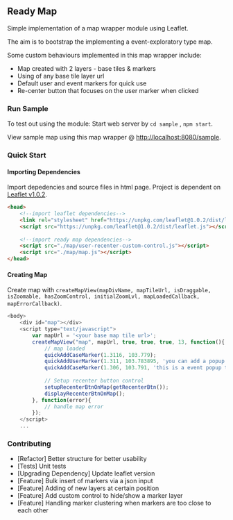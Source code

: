 ## Ready Map

Simple implementation of a map wrapper module using Leaflet. 

The aim is to bootstrap the implementing a event-exploratory type map.

Some custom behaviours implemented in this map wrapper include: 
- Map created with 2 layers - base tiles & markers
- Using of any base tile layer url
- Default user and event markers for quick use
- Re-center button that focuses on the user marker when clicked


### Run Sample 
To test out using the module: 
Start web server by `cd sample` , `npm start`.

View sample map using this map wrapper @ [http://localhost:8080/sample](http://localhost:8080/sample).

### Quick Start

#### Importing Dependencies
Import depedencies and source files in html page. Project is dependent on [Leaflet v1.0.2](http://leafletjs.com/reference-1.0.2.html).

```html
<head>
	<!--import leaflet dependencies-->
	<link rel="stylesheet" href="https://unpkg.com/leaflet@1.0.2/dist/leaflet.css" />
	<script src="https://unpkg.com/leaflet@1.0.2/dist/leaflet.js"></script>
	
	<!--import ready map dependencies-->
	<script src="./map/user-recenter-custom-control.js"></script>
	<script src="./map/map.js"></script>
</head>
```
#### Creating Map
Create map with `createMapView(mapDivName, mapTileUrl, isDraggable, isZoomable, hasZoomControl, initialZoomLvl, mapLoadedCallback, mapErrorCallback)`.
```javascript 
<body>
	<div id="map"></div>
	<script type="text/javascript">
		var mapUrl = '<your base map tile url>';
		createMapView("map", mapUrl, true, true, true, 13, function(){
			// map loaded
			quickAddCaseMarker(1.3116, 103.779);
			quickAddUserMarker(1.311, 103.783895, 'you can add a popup to user marker');
			quickAddCaseMarker(1.306, 103.791, 'this is a event popup that you can use too');
				
			// Setup recenter button control
			setupRecenterBtnOnMap(getRecenterBtn());
			displayRecenterBtnOnMap();
		}, function(error){
			// handle map error
		});
	</script>
	...
```

### Contributing 
- [Refactor] Better structure for better usability
- [Tests] Unit tests
- [Upgrading Dependency] Update leaflet version
- [Feature] Bulk insert of markers via a json input
- [Feature] Adding of new layers at certain position
- [Feature] Add custom control to hide/show a marker layer
- [Feature] Handling marker clustering when markers are too close to each other